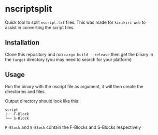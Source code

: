 # nscriptsplit
Quick tool to split `nscript.txt` files.
This was made for `kirikiri-web` to assist in converting the script files.

## Installation
Clone this repository and run `cargo build --release` then get the binary in the `target` directory (you may need to search for your platform)

## Usage
Run the binary with the nscript file as argument, it will then create the directories and files.

Output directory should look like this:
```
script
├── F-Block
└── S-Block
```

`F-Block` and `S-Block` contain the F-Blocks and S-Blocks respectively
